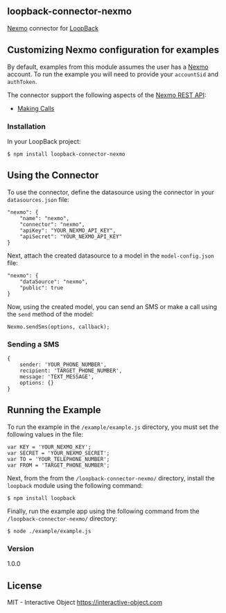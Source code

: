 ## loopback-connector-nexmo

[Nexmo](http://nexmo.com) connector for [LoopBack](http://www.loopback.io)

## Customizing Nexmo configuration for examples

By default, examples from this module assumes the user has a [Nexmo](http://nexmo.com) account.  To run the example you will need to provide your `accountSid` and `authToken`.


The connector support the following aspects of the [Nexmo REST API](https://docs.nexmo.com/):
  - [Making Calls](https://docs.nexmo.com/messaging/sms-api)
  

### Installation

In your LoopBack project:
    
    $ npm install loopback-connector-nexmo


## Using the Connector
To use the connector, define the datasource using the connector in your `datasources.json` file:
    
    "nexmo": {
        "name": "nexmo",
        "connector": "nexmo",
        "apiKey": "YOUR_NEXMO_API_KEY",
        "apiSecret": "YOUR_NEXMO_API_KEY"
    }
  
Next, attach the created datasource to a model in the `model-config.json` file:

    "nexmo": {
        "dataSource": "nexmo",
        "public": true
    }
    
Now, using the created model, you can send an SMS or make a call using the `send` method of the model:
    
    Nexmo.sendSms(options, callback);
    
### Sending a SMS
    {
        sender: 'YOUR_PHONE_NUMBER',
        recipient: 'TARGET_PHONE_NUMBER',
        message: 'TEXT_MESSAGE',
        options: {}
    }


## Running the Example
To run the example in the `/example/example.js` directory, you must set the following values in the file:

    var KEY = 'YOUR_NEXMO_KEY';
    var SECRET = 'YOUR_NEXMO_SECRET';
    var TO = 'YOUR_TELEPHONE_NUMBER';
    var FROM = 'TARGET_PHONE_NUMBER';

Next, from the from the `/loopback-connector-nexmo/` directory, install the `loopback` module using the following command:
    
    $ npm install loopback
    
Finally, run the example app using the following command from the `/loopback-connector-nexmo/` directory:

    $ node ./example/example.js
    

### Version
1.0.0

License
----

MIT - Interactive Object <https://interactive-object.com>